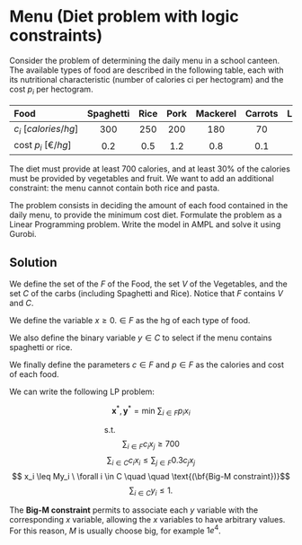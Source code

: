 # Menu (Diet problem with logic constraints)
Consider the problem of determining the daily menu in a school canteen. The available types of food are described in the following table, each with its nutritional characteristic
(number of calories ci per hectogram) and the cost $p_i$ per hectogram.

| Food   | Spaghetti | Rice | Pork | Mackerel | Carrots | Lettuce | Apples |
| :---   |    :----:   | :----:  |    :----:   | :----:  |    :----:   | :----:  |     ---: |
| $c_i \ [calories/hg]$     | 300          | 250  | 200     | 180     | 70 | 60 | 100 |
| cost $p_i \ [\text{€}/hg]$     | 0.2          | 0.5       | 1.2     | 0.8 | 0.1 | 0.1 | 0.2 |

The diet must provide at least 700 calories, and at least 30% of the calories must be provided by vegetables and fruit. 
We want to add an additional constraint: the menu cannot contain both rice and pasta.

The problem consists in deciding the amount of each food contained in the daily menu, to provide the minimum cost diet. 
Formulate the problem as a Linear Programming problem. Write the model in AMPL and solve it using Gurobi.

## Solution
We define the set of the $F$ of the Food, the set $V$ of the Vegetables, and the set $C$ of the carbs (including Spaghetti and Rice).
Notice that $F$ contains $V$ and $C$.

We define the variable $x \ge 0. \in F$ as the hg of each type of food.

We also define the binary variable $y \in C$ to select if the menu contains spaghetti or rice.

We finally define the parameters $c \in F$ and $p \in F$ as the calories and cost of each food.

We can write the following LP problem:

$$\mathbf{x}^* , \mathbf{y}^* = \text{min} \ \sum_{i \in F} p_ix_i$$

$$\text{s.t.} \hspace{4cm}$$
$$\sum_{i\in F} c_i x_j  \geq  700 $$
$$ \sum_{i \in C} c_ix_i \leq \sum_{j \in F} 0.3c_jx_j $$
$$ x_i \leq My_i \ \forall i \in C \quad \quad \text{(\bf{Big-M constraint})}$$ 
$$ \sum_{i \in C} y_i \leq 1. $$

The **Big-M constraint** permits to associate each $y$ variable with the corresponding $x$ variable, allowing the $x$ variables to have 
arbitrary values. For this reason, $M$ is usually choose big, for example $1e^4$.
